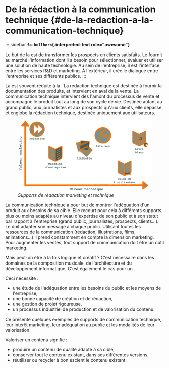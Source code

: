 # De la rédaction à la communication technique {#de-la-redaction-a-la-communication-technique}

::: sidebar
**`fa-bullhorn`{.interpreted-text role="awesome"}**

Le but de la est de transformer les prospects en clients satisfaits. Le
fournit au marché l\'information dont il a besoin pour sélectionner,
évaluer et utiliser une solution de haute technologie. Au sein de
l\'entreprise, il est l\'interface entre les services R&D et marketing.
À l\'extérieur, il crée le dialogue entre l\'entreprise et ses
différents publics.
:::

La est souvent réduite à la . La rédaction technique est destinée à
fournir la documentation des produits, et intervient en aval de la
vente. La communication technique intervient dès l\'amont du processus
de vente et accompagne le produit tout au long de son cycle de vie.
Destinée autant au grand public, aux journalistes et aux prospects
qu\'aux clients, elle dépasse et englobe la rédaction technique,
destinée uniquement aux utilisateurs.

<figure>
<img src="graphics/marketing-technique.svg"
alt="graphics/marketing-technique.svg" />
<figcaption><em>Supports de rédaction marketing et
technique</em></figcaption>
</figure>

La communication technique a pour but de montrer l\'adéquation d\'un
produit aux besoins de sa cible. Elle recourt pour cela à différents
supports, plus ou moins adaptés au niveau d\'expertise de son public et
à son statut par rapport à l\'entreprise (grand public, journalistes,
prospects, clients...). Le doit adapter son message à chaque public.
Utilisant toutes les ressources de la communication (rédaction,
illustrations, films, animations...) il prend constamment en compte la
dimension marketing. Pour augmenter les ventes, tout support de
communication doit être un outil marketing.

Mais peut-on être à la fois logique et créatif ? C\'est nécessaire dans
les domaines de la composition musicale, de l\'architecture et du
développement informatique. C\'est également le cas pour un .

Ceci nécessite :

-   une étude de l\'adéquation entre les besoins du public et les moyens
    de l\'entreprise,
-   une bonne capacité de création et de rédaction,
-   une gestion de projet rigoureuse,
-   un processus industriel de production et de valorisation du contenu.

Ce présente quelques exemples de supports de communication technique,
leur intérêt marketing, leur adéquation au public et les modalités de
leur valorisation.

Valoriser un contenu signifie :

-   produire un contenu de qualité adapté à sa cible,
-   conserver tout le contenu existant, dans ses différentes versions,
-   réutiliser ou recycler à bon escient le contenu existant.
